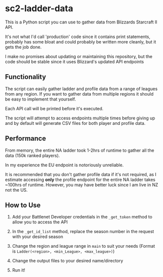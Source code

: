 # sc2-ladder-data

This is a Python script you can use to gather data from Blizzards Starcraft II API.

It's not what I'd call 'production' code since it contains print statements, probably has some bloat and
could probably be written more cleanly, but it gets the job done.

I make no promises about updating or maintaining this repository, but the code should be stable since it uses Blizzard's updated API endpoints

## Functionality

The script can easily gather ladder and profile data from a range of leagues from any region.
If you want to gather data from multiple regions it should be easy to implement that yourself.

Each API call will be printed before it's executed.

The script will attempt to access endpoints multiple times before giving up and by
default will generate CSV files for both player and profile data.

## Performance

From memory, the entire NA ladder took 1-2hrs of runtime to gather all the data (150k ranked players).

In my experience the EU endpoint is notoriously unreliable.

It is recommended that you don't gather profile data if it's not required, as I estimate accessing **only** the profile
endpoint for the entire NA ladder takes ~100hrs of runtime. However, you may have better luck since I am live in NZ not the US.

## How to Use

1) Add your Battlenet Developer credentials in the `_get_token` method to allow you to access the API

2) In the `_get_id_list` method, replace the season number in the request with your desired season

3) Change the region and league range in `main` to suit your needs (Format is `Ladder(<region>, <min_League>, <max_league>)`)

4) Change the output files to your desired name/directory

5) Run it!
